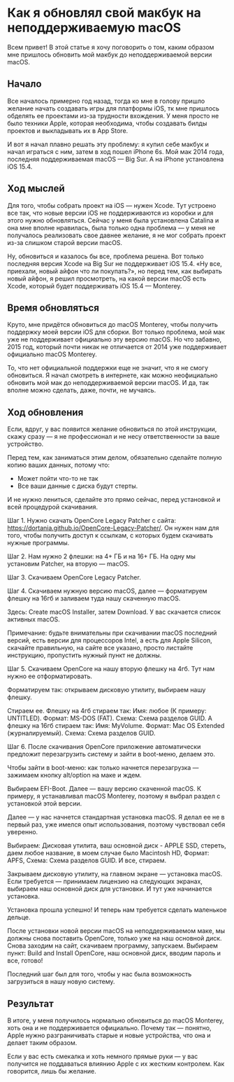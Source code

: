 # Как я обновлял свой макбук на неподдерживаемую macOS

Всем привет! В этой статье я хочу поговорить о том, каким образом мне пришлось обновить мой макбук
до неподдерживаемой версии macOS.

## Начало

Все началось примерно год назад, тогда ко мне в голову пришло желание начать создавать игры для платформы iOS, тк мне
пришлось обделять ее проектами из-за трудности вхождения. У меня просто не было техники Apple, которая необходима,
чтобы создавать билды проектов и выкладывать их в App Store.

И вот я начал плавно решать эту проблему: я купил себе макбук и начал играться с ним, затем в ход пошел iPhone 6s.
Мой мак 2014 года, последняя поддерживаемая macOS — Big Sur. А на iPhone установлена iOS 15.4.

## Ход мыслей

Для того, чтобы собрать проект на iOS — нужен Xcode. Тут устроено все так, что новые версии iOS не поддерживаются из
коробки и для этого нужно обновляться. Сейчас у меня была установлена Catalina и она мне вполне нравилась, была
только одна проблема — у меня не получалось реализовать свое давнее желание, я не мог собрать проект из-за слишком
старой версии macOS.

Ну, обновиться и казалось бы все, проблема решена. Вот только последняя версия Xcode на Big Sur не поддерживает iOS
15.4. «Ну все, приехали, новый айфон что ли покупать?», но перед тем, как выбирать новый айфон, я решил просмотреть,
на какой версии macOS есть Xcode, который будет поддерживать iOS 15.4 — Monterey.

## Время обновляться

Круто, мне придётся обновиться до macOS Monterey, чтобы получить поддержку моей версии iOS для сборки. Вот только
проблема, мой мак уже не поддерживает официально эту версию macOS. Но что забавно, 2015 год, который почти никак не
отличается от 2014 уже поддерживает официально macOS Monterey.

То, что нет официальной поддержки еще не значит, что я не смогу обновиться. Я начал смотреть в интернете, как можно
неофициально обновить мой мак до неподдерживаемой версии macOS. И да, так вполне можно сделать, даже, почти, не мучаясь.

## Ход обновления

Если, вдруг, у вас появится желание обновиться по этой инструкции, скажу сразу — я не профессионал и не несу
ответственности за ваше устройство.

Перед тем, как заниматься этим делом, обязательно сделайте полную копию ваших данных, потому что:

<ul>
<li>Может пойти что-то не так</li>
<li>Все ваши данные с диска будут стерты.</li>
</ul>

И не нужно лениться, сделайте это прямо сейчас, перед установкой и всей процедурой скачивания.

Шаг 1. Нужно скачать OpenCore Legacy Patcher с сайта: https://dortania.github.io/OpenCore-Legacy-Patcher/. Он нужен
нам для того, чтобы получить доступ к ссылкам, с которых будем скачивать нужные программы.

Шаг 2. Нам нужно 2 флешки: на 4+ ГБ и на 16+ ГБ. На одну мы установим Patcher, на вторую — macOS.

Шаг 3. Скачиваем OpenCore Legacy Patcher.

Шаг 4. Скачиваем нужную версию macOS, далее — форматируем флешку на 16гб и заливаем туда нашу скаченную macOS.

Здесь: Create macOS Installer, затем Download. У вас скачается список активных macOS.

Примечание: будьте внимательны при скачивании macOS последний версий, есть версии для процессоров Intel, а
есть для Apple Silicon, скачайте правильную, на сайте все указано, просто листайте инструкцию,
пропустить нужный пункт не должны.

Шаг 5. Скачиваем OpenCore на нашу вторую флешку на 4гб. Тут нам нужно ее отформатировать.

Форматируем так: открываем дисковую утилиту, выбираем нашу флешку.

Стираем ее. Флешку на 4гб стираем так: Имя: любое (К примеру: UNTITLED). Формат: MS-DOS (FAT). Схема: Схема
разделов GUID. А флешку на 16гб стираем так: Имя: MyVolume. Формат: Mac OS Extended (журналируемый). Схема: Схема
разделов GUID.

Шаг 6. После скачивания OpenCore приложение автоматически предложит перезагрузить систему и зайти в boot-меню, делаем
это.

Чтобы зайти в boot-меню: как только начнется перезагрузка — зажимаем кнопку alt/option на маке и ждем.

Выбираем EFI-Boot. Далее — вашу версию скаченной macOS. К примеру, я устанавливал macOS Monterey, поэтому я выбрал
раздел с установкой этой версии.

Далее — у нас начнется стандартная установка macOS. Я делал ее не в первый раз, уже имелся опыт использования,
поэтому чувствовал себя уверенно.

Выбираем: Дисковая утилита, ваш основной диск - APPLE SSD, стереть, даем любое название, в моем случае было
Macintosh HD, Формат: APFS, Схема: Схема разделов GUID. И все, стираем.

Закрываем дисковую утилиту, на главном экране — установка macOS. Если требуется — принимаем лицензию на следующих
экранах, выбираем наш основной диск для установки. И тут уже начинается установка.

Установка прошла успешно! И теперь нам требуется сделать маленькое дельце.

После установки новой версии macOS на неподдерживаемом маке, мы должны снова поставить OpenCore, только уже на наш
основной диск. Снова заходим на сайт, скачиваем программу, запускаем. Выбираем пункт: Build and Install
OpenCore, наш основной диск, вводим пароль и все, готово!

Последний шаг был для того, чтобы у нас была возможность загрузиться в нашу новую систему.

## Результат

В итоге, у меня получилось нормально обновиться до macOS Monterey, хоть она и не поддерживается официально. Почему
так — понятно, Apple нужно разграничивать старые и новые устройства, что она и делает таким образом.

Если у вас есть смекалка и хоть немного прямые руки — у вас получится не поддаваться влиянию Apple с их жестким
контролем. Как говорится, лишь бы желание.
